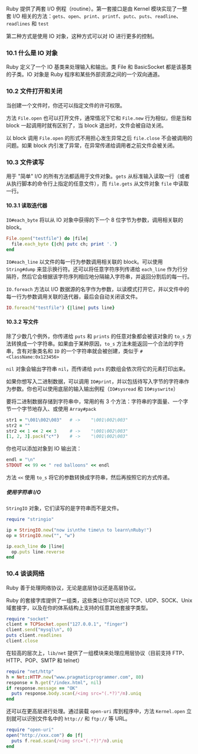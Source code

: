 Ruby 提供了两套 I/O 例程（routine）。第一套接口是由 Kernel 模块实现了一整套 I/O 相关的方法：`gets`、`open`、`print`、`printf`、`putc`、`puts`、`readline`、`readlines` 和 `test`

第二种方式是使用 IO 对象，这种方式可以对 IO 进行更多的控制。

### 10.1 什么是 IO 对象

Ruby 定义了一个 IO 基类来处理输入和输出。类 File 和 BasicSocket 都是该基类的子类。IO 对象是 Ruby 程序和某些外部资源之间的一个双向通道。

### 10.2 文件打开和关闭

当创建一个文件时，你还可以指定文件的许可权限。

方法 `File.open` 也可以打开文件，通常情况下它和 `File.new` 行为相似，但是当和 block 一起调用时就有区别了，当 block 退出时，文件会被自动关闭。

以 block 调用 `File.open` 的形式不用担心发生异常之后 `file.close` 不会被调用的问题。如果 block 内引发了异常，在异常传递给调用者之前文件会被关闭。

### 10.3 文件读写

用于 "简单" I/O 的所有方法都适用于文件对象。`gets` 从标准输入读取一行（或者从执行脚本的命令行上指定的任意文件），而 `file.gets` 从文件对象 `file` 中读取一行。

#### 10.3.1 读取迭代器

`IO#each_byte` 将以从 IO 对象中获得的下一个 8 位字节为参数，调用相关联的 block。

```ruby
File.open("testfile") do |file|
  file.each_byte {|ch| putc ch; print '.'}
end
```

`IO#each_line` 以文件的每一行为参数调用相关联的 block。可以使用 `String#dump` 来显示换行符。还可以将任意字符序列传递给 `each_line` 作为行分隔符，然后它会根据该字符序列相应地分隔输入字符串，并返回分割后的每一行。

`IO.foreach` 方法以 I/O 数据源的名字作为参数，以读模式打开它，并以文件中的每一行为参数调用关联的迭代器，最后会自动关闭该文件。

```ruby
IO.foreach("testfile") {|line| puts line}
```

#### 10.3.2 写文件

除了少数几个例外，你传递给 `puts` 和 `prints` 的任意对象都会被该对象的 `to_s` 方法转换成一个字符串。如果由于某种原因，`to_s` 方法未能返回一个合法的字符串，含有对象类名和 `ID` 的一个字符串就会被创建，类似于 `#<ClassName:0x123456>`

`nil` 对象会输出字符串 `nil`，而传递给 `puts` 的数组会依次将它的元素打印出来。

如果你想写入二进制数据，可以调用 `IO#print`，并以包括待写入字节的字符串作为参数。你也可以使用底层的输入输出例程（`IO#sysread` 和 `IO#syswrite`）

要将二进制数据存储到字符串中，常用的有 3 个方法：字符串的字面量、一个字节一个字节地存入、或使用 `Array#pack`

```ruby
str1 = "\001\002\003"	# ->	"\001\002\003"
str2 = ""
str2 << 1 << 2 << 3		# ->	"\001\002\003"
[1, 2, 3].pack("c*")	# ->	"\001\002\003"
```

你也可以添加对象到 IO 输出流：

```ruby
endl = "\n"
STDOUT << 99 << " red balloons" << endl
```

方法 `<<` 使用 `to_s` 将它的参数转换成字符串，然后再按照它的方式传递。

##### 使用字符串 I/O

`StringIO` 对象，它们读写的是字符串而不是文件。

```ruby
require "stringio"

ip = StringIO.new("now is\nthe time\n to learn\nRuby!")
op = StringIO.new("", "w")

ip.each_line do |line|
  op.puts line.reverse
end
```

### 10.4 谈谈网络

Ruby 善于处理网络协议，无论是底层协议还是高层协议。

Ruby 的套接字库提供了一组类，这些类让你可以访问 TCP、UDP、SOCK、Unix 域套接字，以及在你的体系结构上支持的任意其他套接字类型。

```ruby
require "socket"
client = TCPSocket.open("127.0.0.1", "finger")
client.send("mysql\n", 0)
puts client.readlines
client.close
```

在较高的层次上，`lib/net` 提供了一组模块来处理应用层协议（目前支持 FTP、HTTP、POP、SMTP 和 telnet）

```ruby
require "net/http"
h = Net::HTTP.new("www.pragmaticprogrammer.com", 80)
response = h.get("/index.html", nil)
if response.message == "OK"
  puts response.body.scan(/<img src="(.*?)"/m).uniq
end
```

还可以在更高层进行处理。通过装载 `open-uri` 库到程序中，方法 `Kernel.open` 立刻就可以识别文件名中的 `http://` 和 `ftp://` 等 URL。

```ruby
require "open-uri"
open("http://xxx.com") do |f|
  puts f.read.scan(/<img src="(.*?)"/m).uniq
end
```